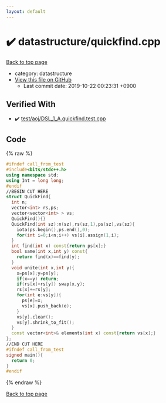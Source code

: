 ```yaml
---
layout: default
---
```


<!-- mathjax config similar to math.stackexchange -->
<script type="text/javascript" async
  src="https://cdnjs.cloudflare.com/ajax/libs/mathjax/2.7.5/MathJax.js?config=TeX-MML-AM_CHTML">
</script>
<script type="text/x-mathjax-config">
  MathJax.Hub.Config({
    TeX: { equationNumbers: { autoNumber: "AMS" }},
    tex2jax: {
      inlineMath: [ ['$','$'] ],
      processEscapes: true
    },
    "HTML-CSS": { matchFontHeight: false },
    displayAlign: "left",
    displayIndent: "2em"
  });
</script>

<script type="text/javascript" src="https://cdnjs.cloudflare.com/ajax/libs/jquery/3.4.1/jquery.min.js"></script>
<script src="https://cdn.jsdelivr.net/npm/jquery-balloon-js@1.1.2/jquery.balloon.min.js" integrity="sha256-ZEYs9VrgAeNuPvs15E39OsyOJaIkXEEt10fzxJ20+2I=" crossorigin="anonymous"></script>
<script type="text/javascript" src="../../assets/js/copy-button.js"></script>
<link rel="stylesheet" href="../../assets/css/copy-button.css" />


# :heavy_check_mark: datastructure/quickfind.cpp
<a href="../../index.html">Back to top page</a>

* category: datastructure
* <a href="{{ site.github.repository_url }}/blob/master/datastructure/quickfind.cpp">View this file on GitHub</a>
    - Last commit date: 2019-10-22 00:23:31 +0900




## Verified With
* :heavy_check_mark: <a href="../../verify/test/aoj/DSL_1_A.quickfind.test.cpp.html">test/aoj/DSL_1_A.quickfind.test.cpp</a>


## Code
{% raw %}
```cpp
#ifndef call_from_test
#include<bits/stdc++.h>
using namespace std;
using Int = long long;
#endif
//BEGIN CUT HERE
struct QuickFind{
  int n;
  vector<int> rs,ps;
  vector<vector<int> > vs;
  QuickFind(){}
  QuickFind(int sz):n(sz),rs(sz,1),ps(sz),vs(sz){
    iota(ps.begin(),ps.end(),0);
    for(int i=0;i<n;i++) vs[i].assign(1,i);
  }
  int find(int x) const{return ps[x];}
  bool same(int x,int y) const{
    return find(x)==find(y);
  }
  void unite(int x,int y){
    x=ps[x];y=ps[y];
    if(x==y) return;
    if(rs[x]<rs[y]) swap(x,y);
    rs[x]+=rs[y];
    for(int e:vs[y]){
      ps[e]=x;
      vs[x].push_back(e);
    }
    vs[y].clear();
    vs[y].shrink_to_fit();
  }
  const vector<int>& elements(int x) const{return vs[x];}
};
//END CUT HERE
#ifndef call_from_test
signed main(){
  return 0;
}
#endif

```
{% endraw %}

<a href="../../index.html">Back to top page</a>

